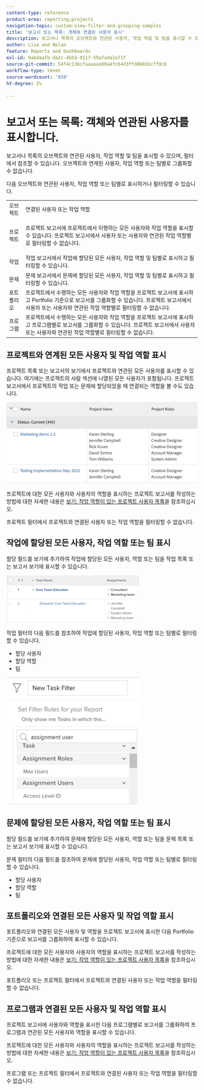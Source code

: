```yaml
---
content-type: reference
product-area: reporting;projects
navigation-topic: custom-view-filter-and-grouping-samples
title: '보고서 또는 목록: 개체와 연결된 사용자 표시'
description: 보고서나 목록의 오브젝트와 연관된 사용자, 작업 역할 및 팀을 표시할 수 있으며, 필터에서 참조할 수 있습니다. 오브젝트와 연계된 사용자, 작업 역할 또는 팀별로 그룹화할 수 없습니다.
author: Lisa and Nolan
feature: Reports and Dashboards
exl-id: 9abdaafb-da2c-4b5d-9117-59afa4a1e71f
source-git-commit: 54f4c136cfaaaaaa90a4fc64d3ffd06816cff9cb
workflow-type: tm+mt
source-wordcount: '659'
ht-degree: 2%

---
```


# 보고서 또는 목록: 객체와 연관된 사용자를 표시합니다.

보고서나 목록의 오브젝트와 연관된 사용자, 작업 역할 및 팀을 표시할 수 있으며, 필터에서 참조할 수 있습니다. 오브젝트와 연계된 사용자, 작업 역할 또는 팀별로 그룹화할 수 없습니다.

다음 오브젝트와 연관된 사용자, 작업 역할 또는 팀별로 표시하거나 필터링할 수 있습니다.

<table style="table-layout:auto"> 
 <col> 
 <col> 
 <tbody> 
  <tr> 
   <td role="rowheader">오브젝트</td> 
   <td>연결된 사용자 또는 작업 역할</td> 
  </tr> 
  <tr> 
   <td role="rowheader">프로젝트</td> 
   <td> <p>프로젝트 보고서에 프로젝트에서 이행하는 모든 사용자와 작업 역할을 표시할 수 있습니다. 프로젝트 보고서에서 사용자 또는 사용자와 연관된 작업 역할별로 필터링할 수 없습니다. </p> </td> 
  </tr> 
  <tr> 
   <td role="rowheader">작업</td> 
   <td>작업 보고서에서 작업에 할당된 모든 사용자, 작업 역할 및 팀별로 표시하고 필터링할 수 있습니다.</td> 
  </tr> 
  <tr> 
   <td role="rowheader">문제</td> 
   <td>문제 보고서에서 문제에 할당된 모든 사용자, 작업 역할 및 팀별로 표시하고 필터링할 수 있습니다.</td> 
  </tr> 
  <tr> 
   <td role="rowheader">포트폴리오</td> 
   <td>프로젝트에서 수행하는 모든 사용자와 작업 역할을 프로젝트 보고서에 표시하고 Portfolio 기준으로 보고서를 그룹화할 수 있습니다. 프로젝트 보고서에서 사용자 또는 사용자와 연관된 작업 역할별로 필터링할 수 없습니다.</td> 
  </tr> 
  <tr> 
   <td role="rowheader">프로그램</td> 
   <td>프로젝트에서 수행하는 모든 사용자와 작업 역할을 프로젝트 보고서에 표시하고 프로그램별로 보고서를 그룹화할 수 있습니다. 프로젝트 보고서에서 사용자 또는 사용자와 연관된 작업 역할별로 필터링할 수 없습니다.</td> 
  </tr> 
 </tbody> 
</table>

## 프로젝트와 연계된 모든 사용자 및 작업 역할 표시

프로젝트 목록 또는 보고서의 보기에서 프로젝트와 연관된 모든 사용자를 표시할 수 있습니다. 여기에는 프로젝트의 사람 섹션에 나열된 모든 사용자가 포함됩니다. 프로젝트 보고서에서 프로젝트의 작업 또는 문제에 할당되었을 때 연결되는 역할을 볼 수도 있습니다.

![](assets/project-with-user-and-role-information-report-350x100.png)

프로젝트에 대한 모든 사용자와 사용자의 역할을 표시하는 프로젝트 보고서를 작성하는 방법에 대한 자세한 내용은 [보기: 작업 역할이 있는 프로젝트 사용자 목록](../../../reports-and-dashboards/reports/custom-view-filter-grouping-samples/view-project-user-list.md)을 참조하십시오.

프로젝트 필터에서 프로젝트와 연결된 사용자 또는 작업 역할을 필터링할 수 없습니다.

## 작업에 할당된 모든 사용자, 작업 역할 또는 팀 표시

할당 필드를 보기에 추가하여 작업에 할당된 모든 사용자, 역할 또는 팀을 작업 목록 또는 보고서 보기에 표시할 수 있습니다.

![](assets/assignments-field-task-view-350x124.png)

작업 필터의 다음 필드를 참조하여 작업에 할당된 사용자, 작업 역할 또는 팀별로 필터링할 수 있습니다.

* 할당 사용자
* 할당 역할
* 팀

![](assets/assignment-users-roles-task-filter-350x334.png)

## 문제에 할당된 모든 사용자, 작업 역할 또는 팀 표시

할당 필드를 보기에 추가하여 문제에 할당된 모든 사용자, 역할 또는 팀을 문제 목록 또는 보고서 보기에 표시할 수 있습니다.

문제 필터의 다음 필드를 참조하여 문제에 할당된 사용자, 작업 역할 또는 팀별로 필터링할 수 있습니다.

* 할당 사용자
* 할당 역할
* 팀

## 포트폴리오와 연결된 모든 사용자 및 작업 역할 표시

포트폴리오와 연결된 모든 사용자 및 역할을 프로젝트 보고서에 표시한 다음 Portfolio 기준으로 보고서를 그룹화하여 표시할 수 있습니다.

프로젝트에 대한 모든 사용자와 사용자의 역할을 표시하는 프로젝트 보고서를 작성하는 방법에 대한 자세한 내용은 [보기: 작업 역할이 있는 프로젝트 사용자 목록](../../../reports-and-dashboards/reports/custom-view-filter-grouping-samples/view-project-user-list.md)을 참조하십시오.

포트폴리오 또는 프로젝트 필터에서 프로젝트와 연결된 사용자 또는 작업 역할을 필터링할 수 없습니다.

## 프로그램과 연결된 모든 사용자 및 작업 역할 표시

프로젝트 보고서에 사용자와 역할을 표시한 다음 프로그램별로 보고서를 그룹화하여 프로그램과 연관된 모든 사용자와 역할을 표시할 수 있습니다.

프로젝트에 대한 모든 사용자와 사용자의 역할을 표시하는 프로젝트 보고서를 작성하는 방법에 대한 자세한 내용은 [보기: 작업 역할이 있는 프로젝트 사용자 목록](../../../reports-and-dashboards/reports/custom-view-filter-grouping-samples/view-project-user-list.md)을 참조하십시오.

프로그램 또는 프로젝트 필터에서 프로젝트와 연결된 사용자 또는 작업 역할을 필터링할 수 없습니다.
